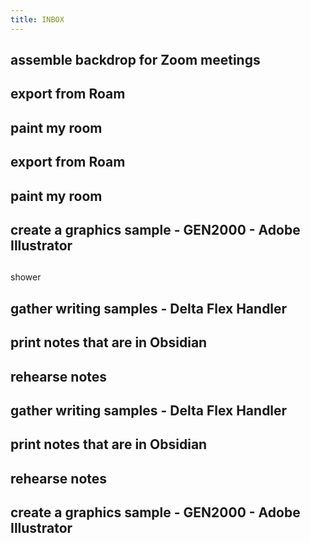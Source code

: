 ```yaml
---
title: INBOX
---
```


## assemble backdrop for Zoom meetings
## export from Roam
## paint my room
## export from Roam
## paint my room
## create a graphics sample - GEN2000 - Adobe Illustrator
##
##
##
shower
## gather writing samples - Delta Flex Handler
## print notes that are in Obsidian
## rehearse notes
## gather writing samples - Delta Flex Handler
## print notes that are in Obsidian
## rehearse notes
## create a graphics sample - GEN2000 - Adobe Illustrator
##
